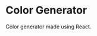 # Color Generator

Color generator made using React.

<!--  It uses - [values.js](https://github.com/noeldelgado/values.js)  -->
